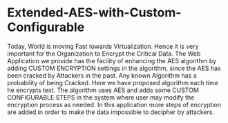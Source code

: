 # Extended-AES-with-Custom-Configurable
Today, World is moving Fast towards Virtualization. Hence it is very important for the Organization to Encrypt the Critical Data. The Web Application we provide has the facility of enhancing the AES algorithm by adding CUSTOM ENCRYPTION settings in the algorithm, since the AES has been cracked by Attackers in the past. Any known Algorithm has a probability of being Cracked. Here we have proposed algorithm each time he encrypts text. The algorithm uses AES and adds some CUSTOM CONFIGURABLE STEPS in the system where user may modify the encryption process as needed. In this application more steps of encryption are added in order to make the data impossible to decipher by attackers.

